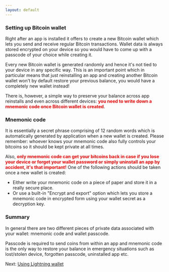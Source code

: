 ```yaml
---
layout: default
---
```


### [](#setting-up-bitcoin-wallet)Setting up Bitcoin wallet

Right after an app is installed it offers to create a new Bitcoin wallet which lets you send and receive regular Bitcoin transactions. Wallet data is always stored encrypted on your device so you would have to come up with a passcode of your choice while creating it.

Every new Bitcoin wallet is generated randomly and hence it's not tied to your device in any specific way. This is an important point which in particular means that just reinstalling an app and creating another Bitcoin wallet won't by default restore your previous balance, you would have a completely new wallet instead!

There is, however, a simple way to preserve your balance across app reinstalls and even across different devices: <strong><font color="red">you need to write down a mnemonic code once Bitcoin wallet is created</font></strong>.

### [](#mnemonic-code)Mnemonic code

It is essentially a secret phrase comprising of 12 random words which is automatically generated by application when a new wallet is created. Please remember: whoever knows your mnemonic code also fully controls your bitcoins so it should be kept private at all times.

Also, <strong><font color="red">only mnemonic code can get your bitcoins back in case if you lose your device or forget your wallet password or simply uninstall an app by accident, it's that important!</font></strong> One of the following actions should be taken once a new wallet is created:

- Either write your mnemonic code on a piece of paper and store it in a really secure place.
- Or use a built-in "Encrypt and export" option which lets you store a mnemonic code in encrypted form using your wallet secret as a decryption key.

### [](#summary)Summary

In general there are two different pieces of private data associated with your wallet: mnemonic code and wallet passcode. 

Passcode is required to send coins from within an app and mnemonic code is the only way to restore your balance in emergency situations such as lost/stolen device, forgotten passcode, uninstalled app etc.

Next: [Using Lightning wallet](http://lightning-wallet.com/using-lightning-wallet.html#using-lightning-wallet)
